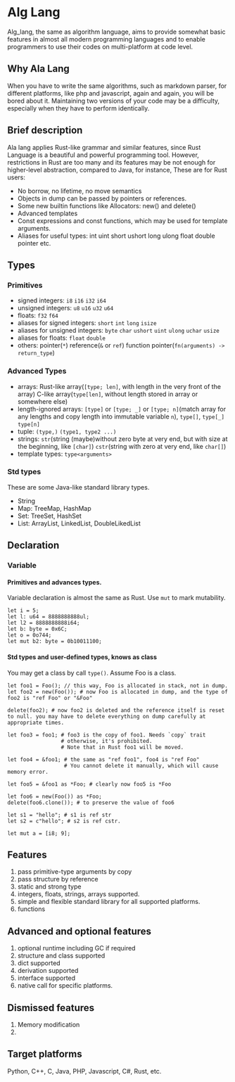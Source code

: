 # Alg Lang
Alg_lang, the same as algorithm language, aims to provide somewhat basic features in almost all modern programming languages and to enable programmers to use their codes on multi-platform at code level.

## Why Ala Lang
When you have to write the same algorithms, such as markdown parser, for different platforms, like php and javascript, again and again, you will be bored about it. Maintaining two versions of your code may be a difficulty, especially when they have to perform identically.

## Brief description

Ala lang applies Rust-like grammar and similar features, since Rust Language is a beautiful and powerful programming tool. However, restrictions in Rust are too many and its features may be not enough for higher-level abstraction, compared to Java, for instance, These are for Rust users:

- No borrow, no lifetime, no move semantics
- Objects in dump can be passed by pointers or references.
- Some new builtin functions like Allocators: new() and delete()
- Advanced templates
- Const expressions and const functions, which may be used for template arguments.
- Aliases for useful types: int uint short ushort long ulong float double pointer etc.
 

## Types
### Primitives
- signed integers: `i8` `i16` `i32` `i64`
- unsigned integers: `u8` `u16` `u32` `u64`
- floats: `f32` `f64`
- aliases for signed integers: `short` `int` `long` `isize`
- aliases for unsigned integers: `byte` `char` `ushort` `uint` `ulong` `uchar` `usize`
- aliases for floats: `float` `double`
- others: pointer(`*`) reference(`&` or `ref`) function pointer(`fn(arguments) -> return_type`)

### Advanced Types
- arrays: Rust-like array(`[type; len]`, with length in the very front of the array) C-like array(`type[len]`, without length stored in array or somewhere else)
- length-ignored arrays: `[type]` or `[type; _]` or `[type; n]`(match array for any lengths and copy length into immutable variable `n`), `type[]`, `type[_]` `type[n]`
- tuple: `(type,)` `(type1, type2 ...)`
- strings: `str`(string (maybe)without zero byte at very end, but with size at the beginning, like `[char]`) `cstr`(string with zero at very end, like `char[]`)
- template types: `type<arguments>`

### Std types
These are some Java-like standard library types. 
- String
- Map: TreeMap, HashMap
- Set: TreeSet, HashSet
- List: ArrayList, LinkedList, DoubleLikedList

## Declaration
### Variable
#### Primitives and advances types.
Variable declaration is almost the same as Rust. Use `mut` to mark mutability.
```
let i = 5;
let l: u64 = 8888888888ul;
let l2 = 8888888888i64;
let b: byte = 0x6C;
let o = 0o744;
let mut b2: byte = 0b10011100;
```
#### Std types and user-defined types, knows as class

You may get a class by call `type()`. Assume Foo is a class.
```
let foo1 = Foo(); // this way, Foo is allocated in stack, not in dump.
let foo2 = new(Foo()); # now Foo is allocated in dump, and the type of foo2 is "ref Foo" or "&Foo"

delete(foo2); # now foo2 is deleted and the reference itself is reset to null. you may have to delete everything on dump carefully at appropriate times.

let foo3 = foo1; # foo3 is the copy of foo1. Needs `copy` trait
                 # otherwise, it's prohibited.
                 # Note that in Rust foo1 will be moved.
                 
let foo4 = &foo1; # the same as "ref foo1", foo4 is "ref Foo"
                  # You cannot delete it manually, which will cause memory error.

let foo5 = &foo1 as *Foo; # clearly now foo5 is *Foo

let foo6 = new(Foo()) as *Foo;
delete(foo6.clone()); # to preserve the value of foo6

let s1 = "hello"; # s1 is ref str
let s2 = c"hello"; # s2 is ref cstr.

let mut a = [i8; 9];
```

## Features
1. pass primitive-type arguments by copy
1. pass structure by reference
1. static and strong type
1. integers, floats, strings, arrays supported.
1. simple and flexible standard library for all supported platforms.
1. functions

## Advanced and optional features
1. optional runtime including GC if required
1. structure and class supported
1. dict supported
1. derivation supported
1. interface supported
1. native call for specific platforms.

## Dismissed features
1. Memory modification
1. 

## Target platforms
Python, C++, C, Java, PHP, Javascript, C#, Rust, etc.

